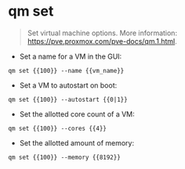 # qm set

> Set virtual machine options.
> More information: <https://pve.proxmox.com/pve-docs/qm.1.html>.

- Set a name for a VM in the GUI:

`qm set {{100}} --name {{vm_name}}`

- Set a VM to autostart on boot:

`qm set {{100}} --autostart {{0|1}}`

- Set the allotted core count of a VM:

`qm set {{100}} --cores {{4}}`

- Set the allotted amount of memory:

`qm set {{100}} --memory {{8192}}`
